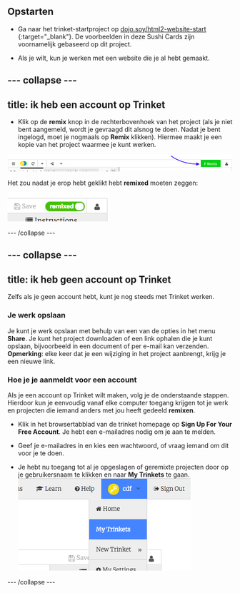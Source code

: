 ## Opstarten

- Ga naar het trinket-startproject op [dojo.soy/html2-website-start](http://dojo.soy/html2-website-start) {:target="_blank"}. De voorbeelden in deze Sushi Cards zijn voornamelijk gebaseerd op dit project.

- Als je wilt, kun je werken met een website die je al hebt gemaakt.

## \--- collapse \---

## title: ik heb een account op Trinket

- Klik op de **remix** knop in de rechterbovenhoek van het project (als je niet bent aangemeld, wordt je gevraagd dit alsnog te doen. Nadat je bent ingelogd, moet je nogmaals op **Remix** klikken). Hiermee maakt je een kopie van het project waarmee je kunt werken. 

![Remix button](images/tktRemixButtonArrow.png)

Het zou nadat je erop hebt geklikt hebt **remixed** moeten zeggen:

![Button now says "remixed"](images/tktRemixedSmall.png)

\--- /collapse \---

## \--- collapse \---

## title: ik heb geen account op Trinket

Zelfs als je geen account hebt, kunt je nog steeds met Trinket werken.

### Je werk opslaan

Je kunt je werk opslaan met behulp van een van de opties in het menu **Share**. Je kunt het project downloaden of een link ophalen die je kunt opslaan, bijvoorbeeld in een document of per e-mail kan verzenden. **Opmerking**: elke keer dat je een wijziging in het project aanbrengt, krijg je een nieuwe link.

### Hoe je je aanmeldt voor een account

Als je een account op Trinket wilt maken, volg je de onderstaande stappen. Hierdoor kun je eenvoudig vanaf elke computer toegang krijgen tot je werk en projecten die iemand anders met jou heeft gedeeld **remixen**.

- Klik in het browsertabblad van de trinket homepage op **Sign Up For Your Free Account**. Je hebt een e-mailadres nodig om je aan te melden.

- Geef je e-mailadres in en kies een wachtwoord, of vraag iemand om dit voor je te doen.

- Je hebt nu toegang tot al je opgeslagen of geremixte projecten door op je gebruikersnaam te klikken en naar **My Trinkets** te gaan. !["My Trinkets" menu item](images/myTrinketsMenu.png)

\--- /collapse \---